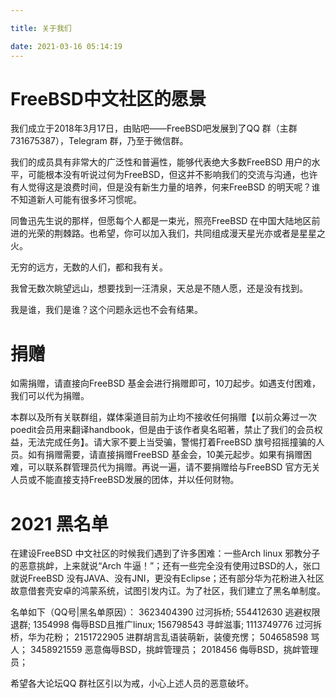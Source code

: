 ```yaml
---

title: 关于我们

date: 2021-03-16 05:14:19
---
```


#   FreeBSD中文社区的愿景

我们成立于2018年3月17日，由贴吧——FreeBSD吧发展到了QQ 群（主群731675387），Telegram 群，乃至于微信群。

我们的成员具有非常大的广泛性和普遍性，能够代表绝大多数FreeBSD 用户的水平，可能根本没有听说过何为FreeBSD，但这并不影响我们的交流与沟通，也许有人觉得这是浪费时间，但是没有新生力量的培养，何来FreeBSD 的明天呢？谁不知道新人可能有很多坏习惯呢。

同鲁迅先生说的那样，但愿每个人都是一束光，照亮FreeBSD 在中国大陆地区前进的光荣的荆棘路。也希望，你可以加入我们，共同组成漫天星光亦或者是星星之火。

无穷的远方，无数的人们，都和我有关。

我曾无数次眺望远山，想要找到一汪清泉，天总是不随人愿，还是没有找到。

我是谁，我们是谁？这个问题永远也不会有结果。

#   捐赠

如需捐赠，请直接向FreeBSD 基金会进行捐赠即可，10刀起步。如遇支付困难，我们可以代为捐赠。

本群以及所有关联群组，媒体渠道目前为止均不接收任何捐赠【以前众筹过一次poedit会员用来翻译handbook，但是由于该作者臭名昭著，禁止了我们的会员权益，无法完成任务】。请大家不要上当受骗，警惕打着FreeBSD 旗号招摇撞骗的人员。如有捐赠需要，请直接捐赠FreeBSD 基金会，10美元起步。如果有捐赠困难，可以联系群管理员代为捐赠。再说一遍，请不要捐赠给与FreeBSD 官方无关人员或不能直接支持FreeBSD发展的团体，并以任何财物。

#   2021 黑名单

在建设FreeBSD 中文社区的时候我们遇到了许多困难：一些Arch linux 邪教分子的恶意挑衅，上来就说“Arch 牛逼！”；还有一些完全没有使用过BSD的人，张口就说FreeBSD 没有JAVA、没有JNI，更没有Eclipse；还有部分华为花粉进入社区故意借套壳安卓的鸿蒙系统，试图引发内讧。为了社区，我们建立了黑名单制度。

名单如下（QQ号|黑名单原因）：
3623404390  过河拆桥;
554412630 逃避权限退群;
1354998 侮辱BSD且推广linux;
156798543 寻衅滋事;
1113749776  过河拆桥，华为花粉；
2151722905  进群胡言乱语装萌新，装傻充愣；
504658598 骂人；
3458921559  恶意侮辱BSD，挑衅管理员；
2018456 侮辱BSD，挑衅管理员；

希望各大论坛QQ 群社区引以为戒，小心上述人员的恶意破坏。
